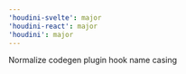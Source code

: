 ```yaml
---
'houdini-svelte': major
'houdini-react': major
'houdini': major
---
```


Normalize codegen plugin hook name casing
